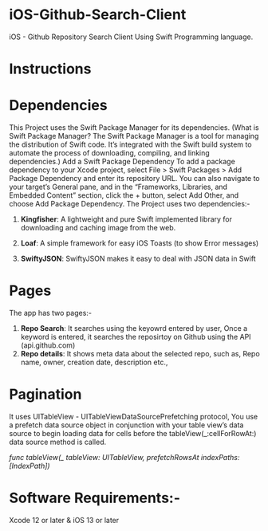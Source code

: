 # iOS-Github-Search-Client
iOS  - Github Repository Search Client Using Swift Programming language.

# Instructions
# Dependencies
This Project uses the Swift Package Manager for its dependencies.
(What is Swift Package Manager? The Swift Package Manager is a tool for managing the distribution of Swift code. It’s integrated with the Swift build system to automate the process of downloading, compiling, and linking dependencies.)
Add a Swift Package Dependency
To add a package dependency to your Xcode project, select File > Swift Packages > Add Package Dependency and enter its repository URL. You can also navigate to your target’s General pane, and in the “Frameworks, Libraries, and Embedded Content” section, click the + button, select Add Other, and choose Add Package Dependency.
The Project uses two dependencies:-


1. **Kingfisher**:  A lightweight and pure Swift implemented library for downloading and caching image from the web.

2. **Loaf**:  A simple framework for easy iOS Toasts (to show Error messages)

3. **SwiftyJSON**: SwiftyJSON makes it easy to deal with JSON data in Swift

# Pages

The app has two pages:-

1. **Repo Search**: It searches using the keyowrd entered by user, Once a keyword is entered, it searches the reposirtoy on Github using the API (api.github.com)
2. **Repo details**: It shows meta data about the selected repo, such as, Repo name, owner, creation date, description etc.,

# Pagination

It uses UITableView - UITableViewDataSourcePrefetching protocol, You use a prefetch data source object in conjunction with your table view’s data source to begin loading data for cells before the tableView(_:cellForRowAt:) data source method is called.

<i>func tableView(_ tableView: UITableView, prefetchRowsAt indexPaths: [IndexPath])</i>


# Software Requirements:-
Xcode 12 or later &
iOS 13 or later
